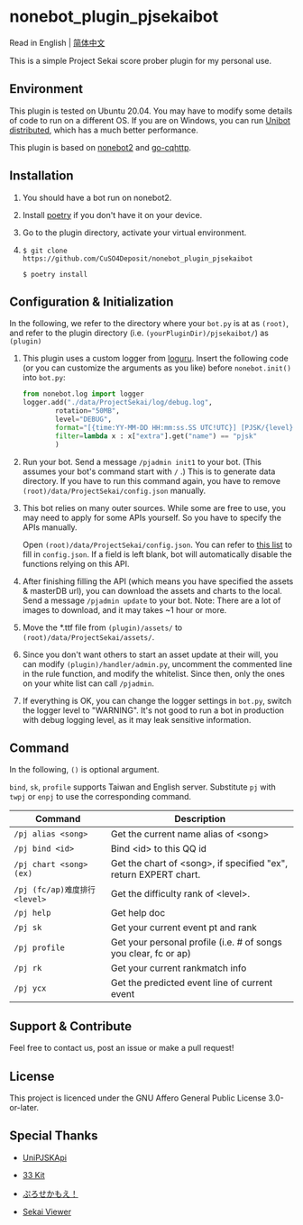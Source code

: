 # nonebot_plugin_pjsekaibot

Read in English | [简体中文](./README_CN.md)

This is a simple Project Sekai score prober plugin for my personal use.

## Environment

This plugin is tested on Ubuntu 20.04. You may have to modify some details of code to run on a different OS. If you are on Windows, you can run [Unibot distributed](https://docs.unipjsk.com/distributed/), which has a much better performance.

This plugin is based on [nonebot2](nb2.baka.icu) and [go-cqhttp](https://github.com/Mrs4s/go-cqhttp).

## Installation

1. You should have a bot run on nonebot2.

2. Install [poetry](https://python-poetry.org/) if you don't have it on your device.

3. Go to the plugin directory, activate your virtual environment.

4. ```
   $ git clone https://github.com/CuSO4Deposit/nonebot_plugin_pjsekaibot
   
   $ poetry install
   ```

## Configuration & Initialization

In the following, we refer to the directory where your `bot.py` is at as `(root)`, and refer to the plugin directory (i.e. `(yourPluginDir)/pjsekaibot/`) as `(plugin)`

1. This plugin uses a custom logger from [loguru](https://loguru.readthedocs.io/). Insert the following code (or you can customize the arguments as you like) before `nonebot.init()` into `bot.py`:
   
   ```python
   from nonebot.log import logger
   logger.add("./data/ProjectSekai/log/debug.log",
           rotation="50MB",
           level="DEBUG",
           format="[{time:YY-MM-DD HH:mm:ss.SS UTC!UTC}] [PJSK/{level}] {message}"
           filter=lambda x : x["extra"].get("name") == "pjsk"
           )
   ```

2. Run your bot. Send a message `/pjadmin init1` to your bot. (This assumes your bot's command start with `/` .) This is to generate data directory. If you have to run this command again, you have to remove `(root)/data/ProjectSekai/config.json` manually.

3. This bot relies on many outer sources. While some are free to use, you may need to apply for some APIs yourself. So you have to specify the APIs manually.
   
   Open  `(root)/data/ProjectSekai/config.json`. You can refer to [this list](https://depoze.xyz/sayoribot/apilist/) to fill in `config.json`. If a field is left blank, bot will automatically disable the functions relying on this API.

4. After finishing filling the API (which means you have specified the assets & masterDB url), you can download the assets and charts to the local. Send a message `/pjadmin update` to your bot. Note: There are a lot of images to download, and it may takes ~1 hour or more.

5. Move the *.ttf file from `(plugin)/assets/` to `(root)/data/ProjectSekai/assets/`.

6. Since you don't want others to start an asset update at their will, you can modify `(plugin)/handler/admin.py`, uncomment the commented line in the rule function, and modify the whitelist. Since then, only the ones on your white list can call `/pjadmin`.

7. If everything is OK, you can change the logger settings in `bot.py`, switch the logger level to "WARNING". It's not good to run a bot in production with debug logging level, as it may leak sensitive information.

## Command

In the following, `()` is optional argument.

`bind`, `sk`, `profile` supports Taiwan and English server. Substitute `pj` with `twpj` or `enpj` to use the corresponding command.

| Command                   | Description                                                        |
| ------------------------- | ------------------------------------------------------------------ |
| `/pj alias <song>`        | Get the current name alias of \<song\>                             |
| `/pj bind <id>`           | Bind \<id\> to this QQ id                                          |
| `/pj chart <song> (ex)`   | Get the chart of \<song\>, if specified "ex", return EXPERT chart. |
| `/pj (fc/ap)难度排行 <level>` | Get the difficulty rank of \<level\>.                              |
| `/pj help`                | Get help doc                                                       |
| `/pj sk`                  | Get your current event pt and rank                                 |
| `/pj profile`             | Get your personal profile (i.e. # of songs you clear, fc or ap)    |
| `/pj rk`                  | Get your current rankmatch info                                    |
| `/pj ycx`                 | Get the predicted event line of current event                      |

## Support & Contribute

Feel free to contact us, post an issue or make a pull request!

## License

This project is licenced under the GNU Affero General Public License 3.0-or-later.

## Special Thanks

- [UniPJSKApi](docs.unipjsk.com)

- [33 Kit](https://3-3.dev/)

- [ぷろせかもえ！](https://profile.pjsekai.moe/)

- [Sekai Viewer](sekai.best)
